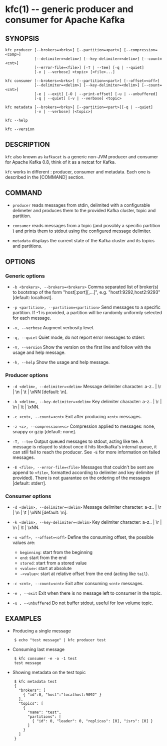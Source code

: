kfc(1) -- generic producer and consumer for Apache Kafka
=======================================================

SYNOPSIS
--------

```
kfc producer [--brokers=<brks>] [--partition=<part>] [--compression=<comp>]
             [--delimiter=<delim>] [--key-delimiter=<delim>] [--count=<cnt>]
             [--error-file=<file>] [-T | --tee] [-q | --quiet]
             [-v | --verbose] <topic> [<file>...]

kfc consumer [--brokers=<brks>] [--partition=<part>] [--offset=<off>]
             [--delimiter=<delim>] [--key-delimiter=<delim>] [--count=<cnt>]
             [-e | --exit] [-O | --print-offset] [-u | --unbuffered]
             [-q | --quiet] [-v | --verbose] <topic>

kfc metadata [--brokers=<brks>] [--partition=<part>][-q | --quiet]
             [-v | --verbose] [<topic>]

kfc --help

kfc --version
```

DESCRIPTION
-----------

`kfc` also known as `kafkacat` is a generic non-JVM producer and consumer for
Apache Kafka 0.8, think of it as a netcat for Kafka.

`kfc` works in different <command>: producer, consumer and metadata. Each one
is described in the [COMMAND] section.

COMMAND
-------

* `producer`
  reads messages from stdin, delimited with a configurable delimeter and
  produces them to the provided Kafka cluster, topic and partition.

* `consumer`
  reads messages from a topic (and possibly a specific partition ) and prints
  them to stdout using the configured message delimiter.

* `metadata`
  displays the current state of the Kafka cluster and its topics and partitions.

OPTIONS
-------

### Generic options

* `-b <brokers>, --brokers=<brokers>`
  Comma separated list of broker(s) to bootstrap of the form
  "host[:port][,...]", e.g. "host1:9292,host2:9293" [default: localhost].

* `-p <partition>, --partition=<partition>`
  Send messages to a specific partition. If -1 is provided, a partition will
  be randomly uniformly selected for each message.

* `-v, --verbose`
  Augment verbosity level.

* `-q, --quiet`
  Quiet mode, do not report error messages to stderr.

* `-V, --version`
  Show the version on the first line and follow with the usage and help message.

* `-h, --help`
  Show the usage and help message.

### Producer options

* `-d <delim>, --delimiter=<delim>`
  Message delimiter character: a-z.. | \\r | \\n | \\t | \\xNN [default: \\n].


* `-k <delim>, --key-delimiter=<delim>`
  Key delimiter character: a-z.. | \\r | \\n | \\t | \\xNN.

* `-c <cnt>, --count=<cnt>`
  Exit after producing `<cnt>` messages.

* `-z <c>, --compression=<c>`
  Compression applied to messages: none, snappy or gzip [default: none].

* `-T, --tee`
  Output queued messages to stdout, acting like tee. A message is relayed to
  stdout once it hits librdkafka's internal queue, it can still fail to reach
  the producer. See `-E` for more information on failed messages.

* `-E <file>, --error-file=<file>`
  Messages that couldn't be sent are append to `<file>`, formatted according
  to delimiter and key delimiter (if provided). There is not guarantee
  on the ordering of the messages [default: stderr].

### Consumer options

* `-d <delim>, --delimiter=<delim>`
  Message delimiter character: a-z.. | \\r | \\n | \\t | \\xNN [default: \\n].

* `-k <delim>, --key-delimiter=<delim>`
  Key delimiter character: a-z.. | \\r | \\n | \\t | \\xNN.

* `-o <off>, --offset=<off>`
  Define the consuming offset, the possible values are:
    * `beginning`: start from the beginning
    * `end`: start from the end
    * `stored`: start from a stored value
    * `<value>`: start at absolute <value>
    * `-<value>`: start at relative offset from the end (acting like `tail`).

* `-c <cnt>, --count=<cnt>`
  Exit after consuming `<cnt>` messages.

* `-e , --exit`
  Exit when there is no message left to consumer in the topic.

* `-u , --unbuffered`
  Do not buffer stdout, useful for low volume topic.

EXAMPLES
--------

* Producing a single message

```
    $ echo "test message" | kfc producer test
```

* Consuming last message

```
    $ kfc consumer -e -o -1 test
    test message
```

* Showing metadata on the test topic

```
    $ kfc metadata test
    {
      "brokers": [
        { "id":0, "host":"localhost:9092" }
      ],
      "topics": [
        {
          "name": "test",
          "partitions": [
            { "id": 0, "leader": 0, "replicas": [0], "isrs": [0] }
          ]
        }
      ]
    }
```
